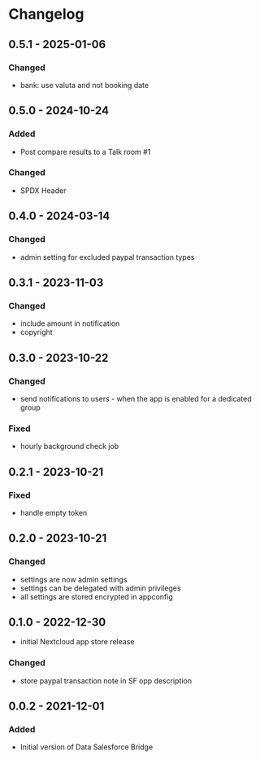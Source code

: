 # Changelog

## 0.5.1 - 2025-01-06
### Changed
- bank: use valuta and not booking date

## 0.5.0 - 2024-10-24
### Added
- Post compare results to a Talk room #1

### Changed
- SPDX Header

## 0.4.0 - 2024-03-14
### Changed
- admin setting for excluded paypal transaction types

## 0.3.1 - 2023-11-03
### Changed
- include amount in notification
- copyright

## 0.3.0 - 2023-10-22
### Changed
- send notifications to users - when the app is enabled for a dedicated group

### Fixed
- hourly background check job

## 0.2.1 - 2023-10-21
### Fixed
- handle empty token

## 0.2.0 - 2023-10-21
### Changed
- settings are now admin settings
- settings can be delegated with admin privileges
- all settings are stored encrypted in appconfig

## 0.1.0 - 2022-12-30
- initial Nextcloud app store release

### Changed
- store paypal transaction note in SF opp description

## 0.0.2 - 2021-12-01
### Added
- Initial version of Data Salesforce Bridge